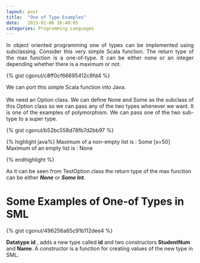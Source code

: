 ```yaml
---
layout: post
title:  "One of Type Examples"
date:   2015-01-06 16:40:05
categories: Programming Languages
---
```

<p align="justify">
In object oriented programming one of types can be implemented using subclassing.
Consider this very simple Scala function. The return type of the max function is
a one-of-type. It can be either none or an integer depending whether there is a 
maximum or not.
</p>
{% gist cgonul/c8ff0cf66695412c8fd4 %} 

<p align="justify">
We can port this simple Scala function into Java.
<br>
<br>
We need an Option class. We can define None and Some as the subclass of this
Option class so we can pass any of the two types whenever we want. 
It is one of the examples of polymorphism. We can pass one of the two 
sub-type to a super type.
</p>

{% gist cgonul/b52bc558d78fb7d2bb97 %} 

{% highlight  java%}
Maximum of a non-empty list is : Some [x=50]
Maximum of an empty list is : None

{% endhighlight %}

As it can be seen from TestOption class the return type of the max function can be
either ***None*** or ***Some Int***.

# Some Examples of One-of Types in SML #
{% gist cgonul/496256a65c91b112dee4 %} 

__Datatype id__ , adds a new type called __id__ and
two constructors __StudentNum__ and __Name__. A constructor is a function for creating
values of the new type in SML. 




